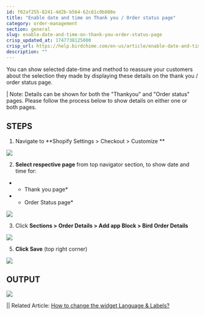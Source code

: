 ```yaml
---
id: f02af255-8241-4d2b-b564-62c61c0b808e
title: "Enable date and time on Thank you / Order status page"
category: order-management
section: general
slug: enable-date-and-time-on-thank-you-order-status-page
crisp_updated_at: 1747738125000
crisp_url: https://help.birdchime.com/en-us/article/enable-date-and-time-on-thank-you-order-status-page-1mvhech/
description: ""
---
```


You can show selected date-time and method to reassure your customers about the selection they made by displaying these details on the thank you / order status page.

| Note: Details can be shown for both the "Thankyou" and "Order status" pages. Please follow the process below to show details on either one or both pages.

## STEPS

1. Navigate to **Shopify Settings > Checkout > Customize **

![](https://storage.crisp.chat/users/helpdesk/website/ca826b447482b000/screenshot-2024-06-19-at-15481_1h2oddy.png)

2. **Select respective page** from top navigator section, to show date and time for:
* * Thank you page*
* * Order Status page*

![](https://storage.crisp.chat/users/helpdesk/website/ca826b447482b000/screenshot-2024-06-19-at-16532_12wjr9.png)

3. Click **Sections > Order Details > Add app Block > Bird Order Details**

![](https://storage.crisp.chat/users/helpdesk/website/ca826b447482b000/datetimethankyou_1f95ii7.png)

5. **Click Save** (top right corner)

![](https://storage.crisp.chat/users/helpdesk/website/ca826b447482b000/screenshot-2024-10-24-at-09070_17aquw1.png)

## OUTPUT

![](https://storage.crisp.chat/users/helpdesk/website/ca826b447482b000/screenshot-2024-06-19-at-17385_km3nuy.png)

|| Related Article: [How to change the widget Language & Labels?](https://help.birdchime.com/en-us/article/how-to-change-the-widget-language-labels-11stcld/)

